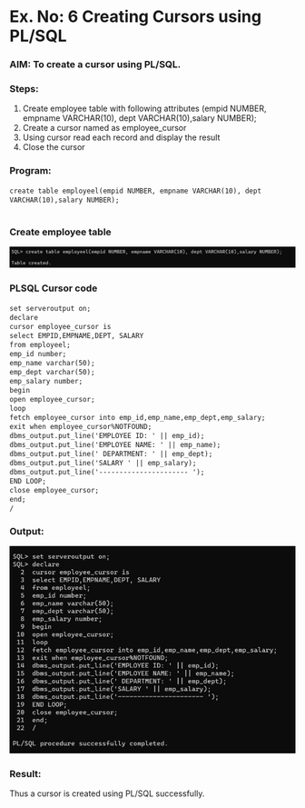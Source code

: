 # Ex. No: 6 Creating Cursors using PL/SQL

### AIM: To create a cursor using PL/SQL.

### Steps:
1. Create employee table with following attributes (empid NUMBER, empname VARCHAR(10), dept VARCHAR(10),salary NUMBER);
2. Create a cursor named as employee_cursor
3. Using cursor read each record and display the result
4. Close the cursor

### Program:
```
create table employeel(empid NUMBER, empname VARCHAR(10), dept VARCHAR(10),salary NUMBER);


```
### Create employee table
![output](./b.png)
### PLSQL Cursor code
```
set serveroutput on;
declare
cursor employee_cursor is
select EMPID,EMPNAME,DEPT, SALARY
from employeel;
emp_id number;
emp_name varchar(50);
emp_dept varchar(50);
emp_salary number;
begin
open employee_cursor;
loop
fetch employee_cursor into emp_id,emp_name,emp_dept,emp_salary;
exit when employee_cursor%NOTFOUND;
dbms_output.put_line('EMPLOYEE ID: ' || emp_id);
dbms_output.put_line('EMPLOYEE NAME: ' || emp_name);
dbms_output.put_line(' DEPARTMENT: ' || emp_dept);
dbms_output.put_line('SALARY ' || emp_salary);
dbms_output.put_line('---------------------- ');
END LOOP;
close employee_cursor;
end;
/
```
### Output:
![output](./a.png)
### Result:
Thus a cursor is created using PL/SQL successfully.
